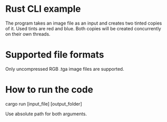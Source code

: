 # Rust CLI example
The program takes an image file as an input and creates two tinted copies of it. Used tints are red and blue. Both copies will be created concurrently on their own threads.

# Supported file formats
Only uncompressed RGB .tga image files are supported.

# How to run the code
cargo run [input_file] [output_folder]

Use absolute path for both arguments.
